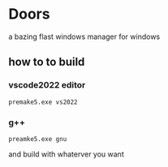 # Doors
a bazing flast windows manager for windows

## how to to build 

### vscode2022 editor
```
premake5.exe vs2022
```

### g++
```
preamke5.exe gnu
```


and build with whaterver you want